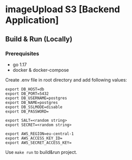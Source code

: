 # imageUpload S3 [Backend Application]

## Build & Run (Locally)
### Prerequisites
- go 1.17
- docker & docker-compose

Create .env file in root directory and add following values:
```dotenv
export DB_HOST=db
export DB_PORT=5432
export DB_USERNAME=postgres
export DB_NAME=postgres
export DB_SSLMODE=disable
export DB_PASSWORD=

export SALT=<random string>
export SECRET=<random string>

export AWS_REGION=eu-central-1
export AWS_ACCESS_KEY_ID=
export AWS_SECRET_ACCESS_KEY=
```

Use `make run` to build&run project.
